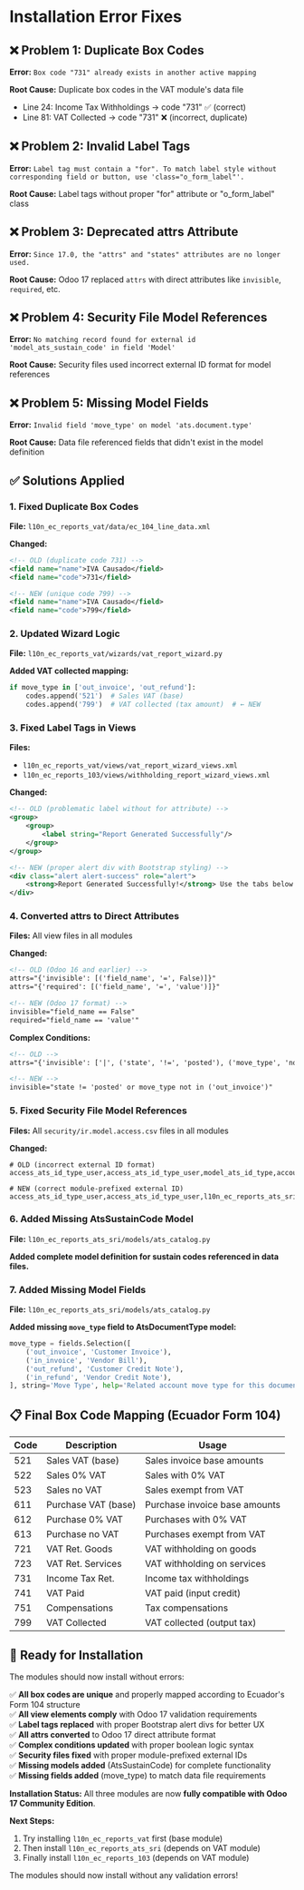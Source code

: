 # Installation Error Fixes

## ❌ Problem 1: Duplicate Box Codes
**Error:** `Box code "731" already exists in another active mapping`

**Root Cause:** Duplicate box codes in the VAT module's data file
- Line 24: Income Tax Withholdings → code "731" ✅ (correct)  
- Line 81: VAT Collected → code "731" ❌ (incorrect, duplicate)

## ❌ Problem 2: Invalid Label Tags  
**Error:** `Label tag must contain a "for". To match label style without corresponding field or button, use 'class="o_form_label"'.`

**Root Cause:** Label tags without proper "for" attribute or "o_form_label" class

## ❌ Problem 3: Deprecated attrs Attribute
**Error:** `Since 17.0, the "attrs" and "states" attributes are no longer used.`

**Root Cause:** Odoo 17 replaced `attrs` with direct attributes like `invisible`, `required`, etc.

## ❌ Problem 4: Security File Model References
**Error:** `No matching record found for external id 'model_ats_sustain_code' in field 'Model'`

**Root Cause:** Security files used incorrect external ID format for model references

## ❌ Problem 5: Missing Model Fields
**Error:** `Invalid field 'move_type' on model 'ats.document.type'`

**Root Cause:** Data file referenced fields that didn't exist in the model definition

## ✅ Solutions Applied

### 1. Fixed Duplicate Box Codes
**File:** `l10n_ec_reports_vat/data/ec_104_line_data.xml`

**Changed:**
```xml
<!-- OLD (duplicate code 731) -->
<field name="name">IVA Causado</field>
<field name="code">731</field>

<!-- NEW (unique code 799) -->
<field name="name">IVA Causado</field>  
<field name="code">799</field>
```

### 2. Updated Wizard Logic
**File:** `l10n_ec_reports_vat/wizards/vat_report_wizard.py`

**Added VAT collected mapping:**
```python
if move_type in ['out_invoice', 'out_refund']:
    codes.append('521')  # Sales VAT (base)
    codes.append('799')  # VAT collected (tax amount)  # ← NEW
```

### 3. Fixed Label Tags in Views
**Files:** 
- `l10n_ec_reports_vat/views/vat_report_wizard_views.xml`
- `l10n_ec_reports_103/views/withholding_report_wizard_views.xml`

**Changed:**
```xml
<!-- OLD (problematic label without for attribute) -->
<group>
    <group>
        <label string="Report Generated Successfully"/>
    </group>
</group>

<!-- NEW (proper alert div with Bootstrap styling) -->
<div class="alert alert-success" role="alert">
    <strong>Report Generated Successfully!</strong> Use the tabs below to view the results.
</div>
```

### 4. Converted attrs to Direct Attributes
**Files:** All view files in all modules

**Changed:**
```xml
<!-- OLD (Odoo 16 and earlier) -->
attrs="{'invisible': [('field_name', '=', False)]}"
attrs="{'required': [('field_name', '=', 'value')]}"

<!-- NEW (Odoo 17 format) -->
invisible="field_name == False"
required="field_name == 'value'"
```

**Complex Conditions:**
```xml
<!-- OLD -->
attrs="{'invisible': ['|', ('state', '!=', 'posted'), ('move_type', 'not in', ['out_invoice'])]}"

<!-- NEW -->
invisible="state != 'posted' or move_type not in ('out_invoice')"
```

### 5. Fixed Security File Model References
**Files:** All `security/ir.model.access.csv` files in all modules

**Changed:**
```csv
# OLD (incorrect external ID format)
access_ats_id_type_user,access_ats_id_type_user,model_ats_id_type,account.group_account_user,1,0,0,0

# NEW (correct module-prefixed external ID)
access_ats_id_type_user,access_ats_id_type_user,l10n_ec_reports_ats_sri.model_ats_id_type,account.group_account_user,1,0,0,0
```

### 6. Added Missing AtsSustainCode Model
**File:** `l10n_ec_reports_ats_sri/models/ats_catalog.py`

**Added complete model definition for sustain codes referenced in data files.**

### 7. Added Missing Model Fields
**File:** `l10n_ec_reports_ats_sri/models/ats_catalog.py`

**Added missing `move_type` field to AtsDocumentType model:**
```python
move_type = fields.Selection([
    ('out_invoice', 'Customer Invoice'),
    ('in_invoice', 'Vendor Bill'),
    ('out_refund', 'Customer Credit Note'),
    ('in_refund', 'Vendor Credit Note'),
], string='Move Type', help='Related account move type for this document')
```

## 📋 Final Box Code Mapping (Ecuador Form 104)

| Code | Description | Usage |
|------|-------------|--------|
| 521 | Sales VAT (base) | Sales invoice base amounts |
| 522 | Sales 0% VAT | Sales with 0% VAT |
| 523 | Sales no VAT | Sales exempt from VAT |
| 611 | Purchase VAT (base) | Purchase invoice base amounts |
| 612 | Purchase 0% VAT | Purchases with 0% VAT |
| 613 | Purchase no VAT | Purchases exempt from VAT |
| 721 | VAT Ret. Goods | VAT withholding on goods |
| 723 | VAT Ret. Services | VAT withholding on services |
| 731 | Income Tax Ret. | Income tax withholdings |
| 741 | VAT Paid | VAT paid (input credit) |
| 751 | Compensations | Tax compensations |
| 799 | VAT Collected | VAT collected (output tax) |

## 🚀 Ready for Installation  
The modules should now install without errors:

✅ **All box codes are unique** and properly mapped according to Ecuador's Form 104 structure  
✅ **All view elements comply** with Odoo 17 validation requirements  
✅ **Label tags replaced** with proper Bootstrap alert divs for better UX  
✅ **All attrs converted** to Odoo 17 direct attribute format  
✅ **Complex conditions updated** with proper boolean logic syntax  
✅ **Security files fixed** with proper module-prefixed external IDs  
✅ **Missing models added** (AtsSustainCode) for complete functionality  
✅ **Missing fields added** (move_type) to match data file requirements

**Installation Status:**
All three modules are now **fully compatible with Odoo 17 Community Edition**.

**Next Steps:**
1. Try installing `l10n_ec_reports_vat` first (base module)
2. Then install `l10n_ec_reports_ats_sri` (depends on VAT module)  
3. Finally install `l10n_ec_reports_103` (depends on VAT module)

The modules should now install without any validation errors!